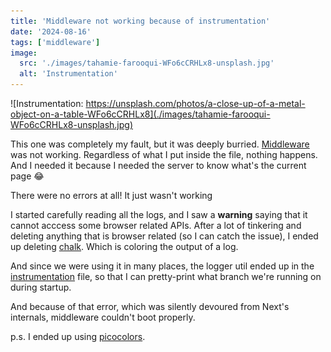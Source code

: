 ```yaml
---
title: 'Middleware not working because of instrumentation'
date: '2024-08-16'
tags: ['middleware']
image:
  src: './images/tahamie-farooqui-WFo6cCRHLx8-unsplash.jpg'
  alt: 'Instrumentation'
---
```


![Instrumentation: https://unsplash.com/photos/a-close-up-of-a-metal-object-on-a-table-WFo6cCRHLx8](./images/tahamie-farooqui-WFo6cCRHLx8-unsplash.jpg)

This one was completely my fault, but it was deeply burried. [Middleware](https://nextjs.org/docs/13/app/building-your-application/routing/middleware) was not working. Regardless of what I put inside the file, nothing happens. And I needed it because I needed the server to know what's the current page 😂

There were no errors at all! It just wasn't working

I started carefully reading all the logs, and I saw a **warning** saying that it cannot acccess some browser related APIs. After a lot of tinkering and deleting anything that is browser related (so I can catch the issue), I ended up deleting [chalk](https://www.npmjs.com/package/chalk). Which is coloring the output of a log.

And since we were using it in many places, the logger util ended up in the [instrumentation](https://nextjs.org/docs/13/app/building-your-application/optimizing/instrumentation) file, so that I can pretty-print what branch we're running on during startup.

And because of that error, which was silently devoured from Next's internals, middleware couldn't boot properly.

p.s.
I ended up using [picocolors](https://www.npmjs.com/package/picocolors).
